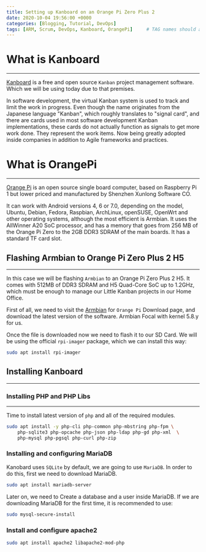 ```yaml
---
title: Setting up Kanboard on an Orange Pi Zero Plus 2
date: 2020-10-04 19:56:00 +0000
categories: [Blogging, Tutorial, DevOps]
tags: [ARM, Scrum, DevOps, Kanboard, OrangePi]     # TAG names should always be lowercase
---
```


# What is Kanboard
---

[Kanboard](https://kanboard.org/) is a free and open source `Kanban` project management software. Which we will be using today due to that premises.

In software development, the virtual Kanban system is used to track and limit the work in progress. Even though the name originates from the Japanese language "Kanban", which roughly translates to "signal card", and there are cards used in most software development Kanban implementations, these cards do not actually function as signals to get more work done. They represent the work items. Now being greatly adopted inside companies in addition to Agile frameworks and practices.


# What is OrangePi
---

[Orange Pi](http://www.orangepi.org/) is an open source single board computer, based on Raspberry Pi 1 but lower priced and manufactured by Shenzhen Xunlong Software CO.

It can work with Android versions 4, 6 or 7.0, depending on the model, Ubuntu, Debian, Fedora, Raspbian, ArchLinux, openSUSE, OpenWrt and other operating systems, although the most efficient is Armbian. It uses the AllWinner A20 SoC processor, and has a memory that goes from 256 MB of the Orange Pi Zero to the 2GB DDR3 SDRAM of the main boards. It has a standard TF card slot.

## Flashing Armbian to Orange Pi Zero Plus 2 H5
---

In this case we will be flashing `Armbian` to an Orange Pi Zero Plus 2 H5. It comes with 512MB of DDR3 SDRAM and H5 Quad-Core SoC up to 1.2GHz, which must be enough to manage our Little Kanban projects in our Home Office.

First of all, we need to visit the [Armbian](https://www.armbian.com/download/?tx_maker=xunlong) for `Orange Pi` Download page, and download the latest version of the software. Armbian Focal with kernel 5.8.y for us.

Once the file is downloaded now we need to flash it to our SD Card. We will be using the official `rpi-imager` package, which we can install this way:

```bash
sudo apt install rpi-imager
```


## Installing Kanboard
---


### Installing PHP and PHP Libs
---

Time to install latest version of `php` and all of the required modules.

```bash
sudo apt install -y php-cli php-common php-mbstring php-fpm \
    php-sqlite3 php-opcache php-json php-ldap php-gd php-xml  \
    php-mysql php-pgsql php-curl php-zip
```

### Installing and configuring MariaDB

Kanobard uses `SQLite` by default, we are going to use `MariaDB`.
In order to do this, first we need to download MariaDB.

```bash
sudo apt install mariadb-server
```

Later on, we need to Create a database and a user inside MariaDB.
If we are downloading MariaDB for the first time, it is recommended to use:

```bash
sudo mysql-secure-install
```



### Install and configure apache2

```bash
sudo apt install apache2 libapache2-mod-php
```
